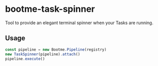 # bootme-task-spinner

Tool to provide an elegant terminal spinner when your Tasks are running.

## Usage

```js
const pipeline = new Bootme.Pipeline(registry)
new TaskSpinner(pipeline).attach()
pipeline.execute()
```
